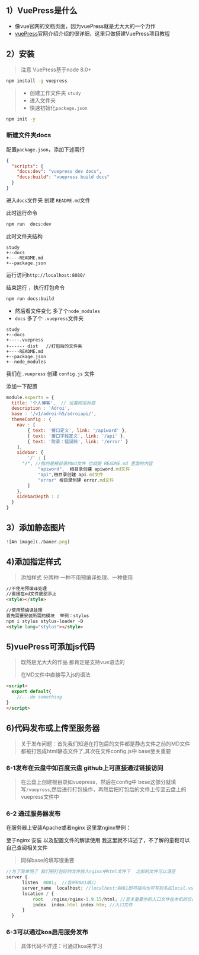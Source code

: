 ## 1）VuePress是什么
- 像vue官网的文档页面，因为vuePress就是尤大大的一个力作
- [vuePress](https://www.vuepress.cn)官网介绍介绍的很详细，这里只做搭建VuePress项目教程

## 2）安装

> 注意 VuePress基于node 8.0+

```cmd
npm install -g vuepress
```

>- 创建工作文件夹 `study`
>- 进入文件夹
>- 快速初始化`package.json`

```cmd
npm init -y
```

### 新建文件夹docs

配置`package.json`，添加下述兩行

```json
{
  "scripts": {
    "docs:dev": "vuepress dev docs",
    "docs:build": "vuepress build docs"
  }
}
```
进入`docs`文件夹 创建 `README.md`文件

此时运行命令

```cmd
npm run  docs:dev
```

此时文件夹结构

```
study
+--docs
+----README.md
+--package.json
```

运行访问`http://localhost:8080/`

结束运行 ，执行打包命令

```cmd
npm run docs:build
```

- 然后看文件变化 多了个`node_modules`
- `docs` 多了个 `.vuepress`文件夹

``` js{3,7}
study
+--docs
+----.vuepress
+------ dist   //打包后的文件夹
+----README.md
+--package.json
+--node_modules
```

我们在`.vuepress` 创建 `config.js` 文件

添加一下配置

```js
module.exports = {
  title: '个人博客',  // 设置网站标题
  description : 'Adroi',
  base : '/v1/adroi-h5/adroiapi/',
  themeConfig : {
    nav : [
        { text: '接口定义', link: '/apiword' },
        { text: '接口字段定义', link: '/api' },
        { text: '附录：错误码', link: '/error' }
    ],
    sidebar: {
        '/' : [
      "/", //指的是根目录的md文件 也就是 README.md 里面的内容
            "apiword",  根目录创建 apiword.md文件
            "api",根目录创建 api.md文件
            "error" 根目录创建 error.md文件
        ]
    },
    sidebarDepth : 2
  }
}
```

## 3）添加静态图片

```js
![An image](./baner.png)
```

## 4)添加指定样式

> 添加样式 分两种 一种不用预编译处理、一种使用

```html
//不使用预编译处理
//直接在md文件底部添上
<style></style>
```

```html
//使用预编译处理
首先需要安装所需的模块  举例：stylus
npm i stylus stylus-loader -D
<style lang="stylus"></style>
```

## 5)vuePress可添加js代码

> 既然是尤大大的作品 那肯定是支持vue语法的
>
> 在MD文件中直接写入js的语法

```html
<script>
  export default{
    //...do something
}
</script>
```

## 6)代码发布或上传至服务器

> 关于发布问题：首先我们知道在打包后的文件都是静态文件之前的MD文件都被打包成html静态文件了,其次在文件config.js中 base至关重要

### 6-1发布在云盘中如百度云盘 github上可直接通过链接访问

> 在云盘上创建根目录如vuepress，然后在config中 bese这部分就填写`/vuepress`,然后进行打包操作，再然后把打包后的文件上传至云盘上的vuepress文件中

### 6-2 通过服务器发布

在服务器上安装Apache或者nginx 这里拿nginx举例：

至于nginx 安装 以及配置文件的解读使用 我这里就不详述了，不了解的童鞋可以自己查阅相关文件

> 同样base的填写很重要

```js
//为了简单明了 我们把打包好的文件放入nginx中html文件下  之前的文件可以清空
server {
      listen  8081;  //监听8081端口
      server_name  localhost; //localhost:8081即可指向也可写别名如local.vuepress.com.cn  那我们访问这个端口的别名加端口就可以
      location / {
          root   /nginx/nginx-1.9.15/html; //至关重要你的入口文件在本机的位置
          index  index.html index.htm; //入口文件
      }
  }
```

### 6-3可以通过koa启用服务发布

> 具体代码不详述：可通过koa来学习

